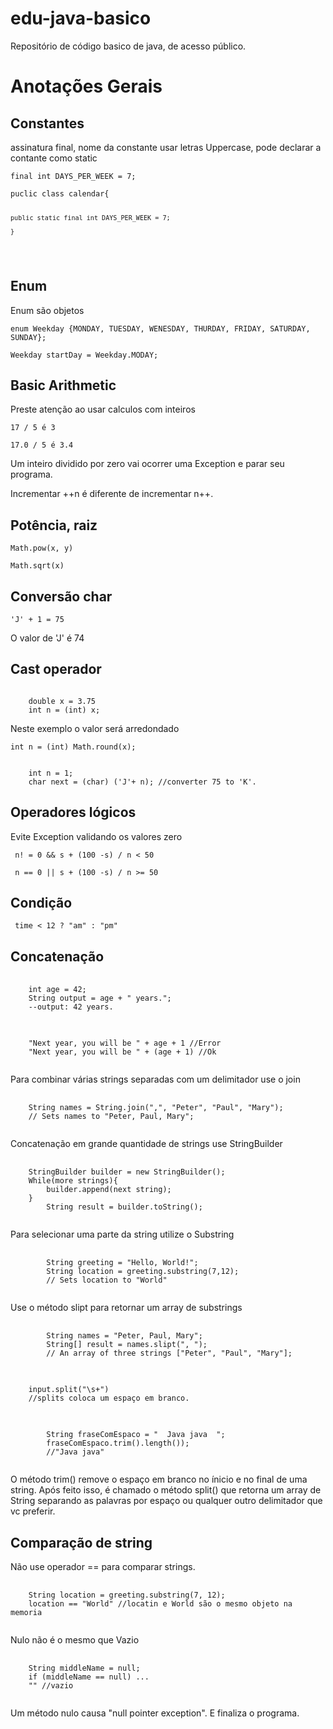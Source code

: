 <!-- Configuração do git README.md no site: https://docs.github.com/pt/get-started/writing-on-github/getting-started-with-writing-and-formatting-on-github/basic-writing-and-formatting-syntax-->

# edu-java-basico
Repositório de código basico de java, de acesso público.
<h1>Anotações Gerais</h1>

<h2>Constantes</h2>
<p>assinatura final, nome da constante usar letras Uppercase, pode declarar a contante como static</p>
<pre><code>final int DAYS_PER_WEEK = 7;</code></pre>
<pre><code>puclic class calendar{

    public static final int DAYS_PER_WEEK = 7;

    }
</code></pre>

<h2>Enum</h2>
<p>Enum são objetos</p>
<pre><code>enum Weekday {MONDAY, TUESDAY, WENESDAY, THURDAY, FRIDAY, SATURDAY, SUNDAY};</code></pre>
<pre><code>Weekday startDay = Weekday.MODAY;</code></pre>

<h2>Basic Arithmetic</h2>
<p>Preste atenção ao usar calculos com inteiros</p>
<pre><code>17 / 5 é 3</code></pre>
<pre><code>17.0 / 5 é 3.4</code></pre>

<p>Um inteiro dividido por zero vai ocorrer uma Exception e parar seu programa.</p>
<p>Incrementar ++n é diferente de incrementar n++.</p>

<h2>Potência, raiz</h2>
<pre><code>Math.pow(x, y)</code></pre>
<pre><code>Math.sqrt(x)</code></pre>

<h2>Conversão char</h2>
<pre><code>'J' + 1 = 75</code></pre>
<p>O valor de 'J' é 74</p>

<h2>Cast operador</h2>
<pre><code>
    double x = 3.75
    int n = (int) x;        
</code></pre>
<p>Neste exemplo o valor será arredondado</p>
<pre><code>int n = (int) Math.round(x);</code></pre>
<pre><code>
    int n = 1;
    char next = (char) ('J'+ n); //converter 75 to 'K'.
</code></pre>

<h2>Operadores lógicos</h2>
<p>Evite Exception validando os valores zero</p>
<pre><code> n! = 0 && s + (100 -s) / n < 50</code></pre>
<pre><code> n == 0 || s + (100 -s) / n >= 50</code></pre>

<h2>Condição</h2>
<pre><code> time < 12 ? "am" : "pm"</code></pre>

<h2>Concatenação</h2>
<pre>
    <code>
    int age = 42;
    String output = age + " years.";
    --output: 42 years.
    </code>
</pre>

<pre>
    <code>
    "Next year, you will be " + age + 1 //Error
    "Next year, you will be " + (age + 1) //Ok
    </code>
</pre>

<p>Para combinar várias strings separadas com um delimitador use o join</p>
<pre>
    <code>
    String names = String.join(",", "Peter", "Paul", "Mary");
    // Sets names to "Peter, Paul, Mary";
    </code>
</pre>
<p>Concatenação em grande quantidade de strings use StringBuilder</p>
<pre>
    <code>
    StringBuilder builder = new StringBuilder();
    While(more strings){
        builder.append(next string);
    }
        String result = builder.toString();
    </code>
</pre>

<p>Para selecionar uma parte da string utilize o Substring</p>
<pre>
    <code>
        String greeting = "Hello, World!";
        String location = greeting.substring(7,12);
        // Sets location to "World"
    </code>
</pre>

<p>Use o método slipt para retornar um array de substrings</p>
<pre>
    <code>
        String names = "Peter, Paul, Mary";
        String[] result = names.slipt(", ");
        // An array of three strings ["Peter", "Paul", "Mary"];
    </code>
</pre>
<pre>
    <code>
    input.split("\s+")
    //splits coloca um espaço em branco.
    </code>
</pre>
<pre>
    <code>
        String fraseComEspaco = "  Java java  ";
        fraseComEspaco.trim().length());
        //"Java java"
    </code>
</pre>
<p>O método trim() remove o espaço em branco no ínicio e no final de uma string. Após feito isso, é chamado o método
    split() que retorna um array de String separando as palavras por espaço ou qualquer outro delimitador que vc
    preferir.</p>

<h2>Comparação de string</h2>
<p>Não use operador == para comparar strings.</p>
<pre>
    <code>
    String location = greeting.substring(7, 12);
    location == "World" //locatin e World são o mesmo objeto na memoria
    </code>
</pre>
<p> Nulo não é o mesmo que Vazio</p>
<pre>
    <code>
    String middleName = null;
    if (middleName == null) ...
    "" //vazio
    </code>
</pre>
<p>Um método nulo causa "null pointer exception". E finaliza o programa.</p>

